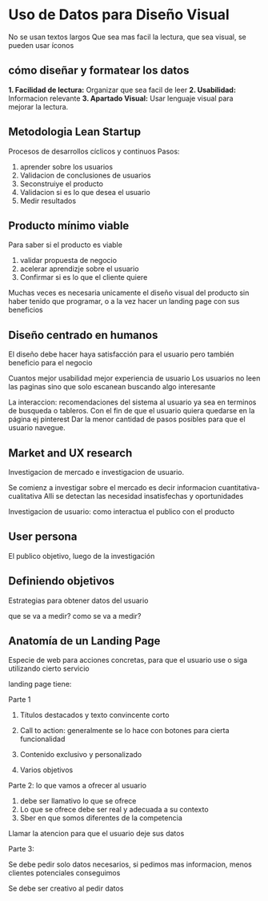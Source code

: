 
# Uso de Datos para Diseño Visual

No se usan textos largos
Que sea mas facil la lectura, que sea visual, se pueden usar íconos

## cómo diseñar y formatear los datos

**1. Facilidad de lectura:**
Organizar que sea facil de leer
**2. Usabilidad:**
Informacion relevante
**3. Apartado Visual:**
Usar lenguaje visual para mejorar la lectura.


## Metodologia Lean Startup

Procesos de desarrollos cíclicos y continuos
Pasos:
1. aprender sobre los usuarios
2. Validacion de conclusiones de usuarios
3. Seconstruiye el producto
4. Validacion si es lo que desea el usuario
5. Medir resultados

## Producto mínimo viable
Para saber si el producto es viable

1. validar propuesta de negocio
2. acelerar aprendizje sobre el usuario
3. Confirmar si es lo que el cliente quiere

Muchas veces es necesaria unicamente el diseño visual del producto sin haber tenido que programar, o a la vez hacer un landing page con sus beneficios

## Diseño centrado en humanos

El diseño debe hacer haya satisfacción para el usuario pero también beneficio para el negocio

Cuantos mejor usabilidad mejor experiencia de usuario
Los usuarios no leen las paginas sino que solo escanean buscando algo interesante

La interaccion: recomendaciones del sistema al usuario ya sea en terminos de busqueda o tableros. Con el fin de que el usuario quiera quedarse en la página ej pinterest
Dar la menor cantidad de pasos posibles para que el usuario navegue.

## Market and UX research

Investigacion de mercado e investigacion de usuario.

Se comienz a investigar sobre el mercado es decir informacion cuantitativa-cualitativa
Alli se detectan las necesidad insatisfechas y oportunidades

Investigacion de usuario: como interactua el publico con el producto

## User persona
El publico objetivo, luego de la investigación



## Definiendo objetivos

Estrategias para obtener datos del usuario

que se va a medir? como se va a medir?




## Anatomía de un Landing Page

Especie de web para acciones concretas, para que el usuario use o siga utilizando cierto servicio

landing page tiene:

Parte 1
1. Títulos destacados y texto convincente corto

2. Call to action: generalmente se lo hace con botones para cierta funcionalidad

3. Contenido exclusivo y personalizado

4. Varios objetivos

Parte 2: lo que vamos a ofrecer al usuario

1. debe ser llamativo lo que se ofrece
2. Lo que se ofrece debe ser real y adecuada a su contexto
3. Sber en que somos diferentes de la competencia

Llamar la atencion para que el usuario deje sus datos

Parte 3:

Se debe pedir solo datos necesarios, si pedimos mas informacion, menos clientes potenciales conseguimos

Se debe ser creativo al pedir datos
